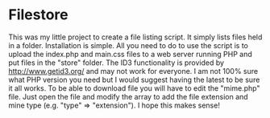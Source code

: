 Filestore
=========

This was my little project to create a file listing script. It simply lists files held in a folder. Installation is simple. All you need to do to use the script is to upload the index.php and main.css files to a web server running PHP and put files in the "store" folder. The ID3 functionality is provided by http://www.getid3.org/ and may not work for everyone. I am not 100% sure what PHP version you need but I would suggest having the latest to be sure it all works.
To be able to download file you will have to edit the "mime.php" file. Just open the file and modify the array to add the file extension and mine type (e.g. "type" => "extension"). I hope this makes sense! 
